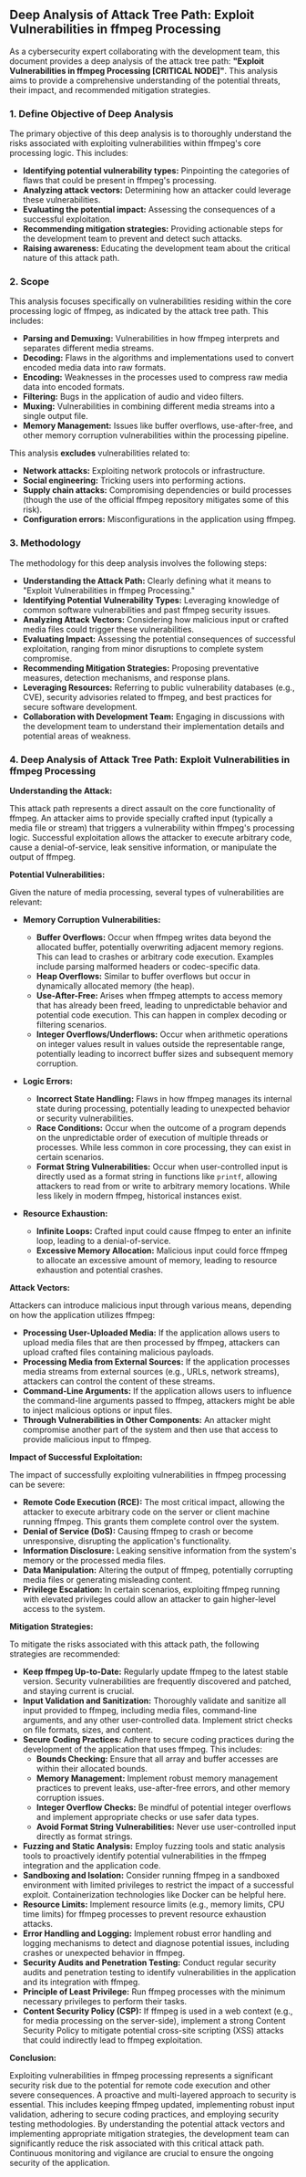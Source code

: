 ## Deep Analysis of Attack Tree Path: Exploit Vulnerabilities in ffmpeg Processing

As a cybersecurity expert collaborating with the development team, this document provides a deep analysis of the attack tree path: **"Exploit Vulnerabilities in ffmpeg Processing [CRITICAL NODE]"**. This analysis aims to provide a comprehensive understanding of the potential threats, their impact, and recommended mitigation strategies.

### 1. Define Objective of Deep Analysis

The primary objective of this deep analysis is to thoroughly understand the risks associated with exploiting vulnerabilities within ffmpeg's core processing logic. This includes:

* **Identifying potential vulnerability types:**  Pinpointing the categories of flaws that could be present in ffmpeg's processing.
* **Analyzing attack vectors:**  Determining how an attacker could leverage these vulnerabilities.
* **Evaluating the potential impact:**  Assessing the consequences of a successful exploitation.
* **Recommending mitigation strategies:**  Providing actionable steps for the development team to prevent and detect such attacks.
* **Raising awareness:**  Educating the development team about the critical nature of this attack path.

### 2. Scope

This analysis focuses specifically on vulnerabilities residing within the core processing logic of ffmpeg, as indicated by the attack tree path. This includes:

* **Parsing and Demuxing:**  Vulnerabilities in how ffmpeg interprets and separates different media streams.
* **Decoding:**  Flaws in the algorithms and implementations used to convert encoded media data into raw formats.
* **Encoding:**  Weaknesses in the processes used to compress raw media data into encoded formats.
* **Filtering:**  Bugs in the application of audio and video filters.
* **Muxing:**  Vulnerabilities in combining different media streams into a single output file.
* **Memory Management:**  Issues like buffer overflows, use-after-free, and other memory corruption vulnerabilities within the processing pipeline.

This analysis **excludes** vulnerabilities related to:

* **Network attacks:**  Exploiting network protocols or infrastructure.
* **Social engineering:**  Tricking users into performing actions.
* **Supply chain attacks:**  Compromising dependencies or build processes (though the use of the official ffmpeg repository mitigates some of this risk).
* **Configuration errors:**  Misconfigurations in the application using ffmpeg.

### 3. Methodology

The methodology for this deep analysis involves the following steps:

* **Understanding the Attack Path:**  Clearly defining what it means to "Exploit Vulnerabilities in ffmpeg Processing."
* **Identifying Potential Vulnerability Types:**  Leveraging knowledge of common software vulnerabilities and past ffmpeg security issues.
* **Analyzing Attack Vectors:**  Considering how malicious input or crafted media files could trigger these vulnerabilities.
* **Evaluating Impact:**  Assessing the potential consequences of successful exploitation, ranging from minor disruptions to complete system compromise.
* **Recommending Mitigation Strategies:**  Proposing preventative measures, detection mechanisms, and response plans.
* **Leveraging Resources:**  Referring to public vulnerability databases (e.g., CVE), security advisories related to ffmpeg, and best practices for secure software development.
* **Collaboration with Development Team:**  Engaging in discussions with the development team to understand their implementation details and potential areas of weakness.

### 4. Deep Analysis of Attack Tree Path: Exploit Vulnerabilities in ffmpeg Processing

**Understanding the Attack:**

This attack path represents a direct assault on the core functionality of ffmpeg. An attacker aims to provide specially crafted input (typically a media file or stream) that triggers a vulnerability within ffmpeg's processing logic. Successful exploitation allows the attacker to execute arbitrary code, cause a denial-of-service, leak sensitive information, or manipulate the output of ffmpeg.

**Potential Vulnerabilities:**

Given the nature of media processing, several types of vulnerabilities are relevant:

* **Memory Corruption Vulnerabilities:**
    * **Buffer Overflows:**  Occur when ffmpeg writes data beyond the allocated buffer, potentially overwriting adjacent memory regions. This can lead to crashes or arbitrary code execution. Examples include parsing malformed headers or codec-specific data.
    * **Heap Overflows:** Similar to buffer overflows but occur in dynamically allocated memory (the heap).
    * **Use-After-Free:**  Arises when ffmpeg attempts to access memory that has already been freed, leading to unpredictable behavior and potential code execution. This can happen in complex decoding or filtering scenarios.
    * **Integer Overflows/Underflows:**  Occur when arithmetic operations on integer values result in values outside the representable range, potentially leading to incorrect buffer sizes and subsequent memory corruption.

* **Logic Errors:**
    * **Incorrect State Handling:**  Flaws in how ffmpeg manages its internal state during processing, potentially leading to unexpected behavior or security vulnerabilities.
    * **Race Conditions:**  Occur when the outcome of a program depends on the unpredictable order of execution of multiple threads or processes. While less common in core processing, they can exist in certain scenarios.
    * **Format String Vulnerabilities:**  Occur when user-controlled input is directly used as a format string in functions like `printf`, allowing attackers to read from or write to arbitrary memory locations. While less likely in modern ffmpeg, historical instances exist.

* **Resource Exhaustion:**
    * **Infinite Loops:**  Crafted input could cause ffmpeg to enter an infinite loop, leading to a denial-of-service.
    * **Excessive Memory Allocation:**  Malicious input could force ffmpeg to allocate an excessive amount of memory, leading to resource exhaustion and potential crashes.

**Attack Vectors:**

Attackers can introduce malicious input through various means, depending on how the application utilizes ffmpeg:

* **Processing User-Uploaded Media:**  If the application allows users to upload media files that are then processed by ffmpeg, attackers can upload crafted files containing malicious payloads.
* **Processing Media from External Sources:**  If the application processes media streams from external sources (e.g., URLs, network streams), attackers can control the content of these streams.
* **Command-Line Arguments:**  If the application allows users to influence the command-line arguments passed to ffmpeg, attackers might be able to inject malicious options or input files.
* **Through Vulnerabilities in Other Components:**  An attacker might compromise another part of the system and then use that access to provide malicious input to ffmpeg.

**Impact of Successful Exploitation:**

The impact of successfully exploiting vulnerabilities in ffmpeg processing can be severe:

* **Remote Code Execution (RCE):**  The most critical impact, allowing the attacker to execute arbitrary code on the server or client machine running ffmpeg. This grants them complete control over the system.
* **Denial of Service (DoS):**  Causing ffmpeg to crash or become unresponsive, disrupting the application's functionality.
* **Information Disclosure:**  Leaking sensitive information from the system's memory or the processed media files.
* **Data Manipulation:**  Altering the output of ffmpeg, potentially corrupting media files or generating misleading content.
* **Privilege Escalation:**  In certain scenarios, exploiting ffmpeg running with elevated privileges could allow an attacker to gain higher-level access to the system.

**Mitigation Strategies:**

To mitigate the risks associated with this attack path, the following strategies are recommended:

* **Keep ffmpeg Up-to-Date:** Regularly update ffmpeg to the latest stable version. Security vulnerabilities are frequently discovered and patched, and staying current is crucial.
* **Input Validation and Sanitization:**  Thoroughly validate and sanitize all input provided to ffmpeg, including media files, command-line arguments, and any other user-controlled data. Implement strict checks on file formats, sizes, and content.
* **Secure Coding Practices:**  Adhere to secure coding practices during the development of the application that uses ffmpeg. This includes:
    * **Bounds Checking:**  Ensure that all array and buffer accesses are within their allocated bounds.
    * **Memory Management:**  Implement robust memory management practices to prevent leaks, use-after-free errors, and other memory corruption issues.
    * **Integer Overflow Checks:**  Be mindful of potential integer overflows and implement appropriate checks or use safer data types.
    * **Avoid Format String Vulnerabilities:**  Never use user-controlled input directly as format strings.
* **Fuzzing and Static Analysis:**  Employ fuzzing tools and static analysis tools to proactively identify potential vulnerabilities in the ffmpeg integration and the application code.
* **Sandboxing and Isolation:**  Consider running ffmpeg in a sandboxed environment with limited privileges to restrict the impact of a successful exploit. Containerization technologies like Docker can be helpful here.
* **Resource Limits:**  Implement resource limits (e.g., memory limits, CPU time limits) for ffmpeg processes to prevent resource exhaustion attacks.
* **Error Handling and Logging:**  Implement robust error handling and logging mechanisms to detect and diagnose potential issues, including crashes or unexpected behavior in ffmpeg.
* **Security Audits and Penetration Testing:**  Conduct regular security audits and penetration testing to identify vulnerabilities in the application and its integration with ffmpeg.
* **Principle of Least Privilege:**  Run ffmpeg processes with the minimum necessary privileges to perform their tasks.
* **Content Security Policy (CSP):** If ffmpeg is used in a web context (e.g., for media processing on the server-side), implement a strong Content Security Policy to mitigate potential cross-site scripting (XSS) attacks that could indirectly lead to ffmpeg exploitation.

**Conclusion:**

Exploiting vulnerabilities in ffmpeg processing represents a significant security risk due to the potential for remote code execution and other severe consequences. A proactive and multi-layered approach to security is essential. This includes keeping ffmpeg updated, implementing robust input validation, adhering to secure coding practices, and employing security testing methodologies. By understanding the potential attack vectors and implementing appropriate mitigation strategies, the development team can significantly reduce the risk associated with this critical attack path. Continuous monitoring and vigilance are crucial to ensure the ongoing security of the application.